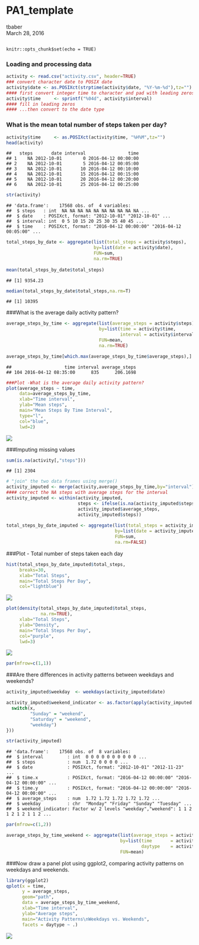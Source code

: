 # PA1_template
tbaber  
March 28, 2016  

```{r setup, include=TRUE

knitr::opts_chunk$set(echo = TRUE)
```

### Loading and processing data

```r
activity <- read.csv("activity.csv", header=TRUE)
### convert character date to POSIX date
activity$date <- as.POSIXct(strptime(activity$date, "%Y-%m-%d"),tz="")
#### first convert integer time to character and pad with leading zeros...
activity$time     <- sprintf("%04d", activity$interval)
#### fill in leading zeros
#### ...then convert to the date type
```
### What is the mean total number of steps taken per day?

```r
activity$time     <- as.POSIXct(activity$time, "%H%M",tz="")
head(activity)
```

```
##   steps       date interval                time
## 1    NA 2012-10-01        0 2016-04-12 00:00:00
## 2    NA 2012-10-01        5 2016-04-12 00:05:00
## 3    NA 2012-10-01       10 2016-04-12 00:10:00
## 4    NA 2012-10-01       15 2016-04-12 00:15:00
## 5    NA 2012-10-01       20 2016-04-12 00:20:00
## 6    NA 2012-10-01       25 2016-04-12 00:25:00
```

```r
str(activity)
```

```
## 'data.frame':	17568 obs. of  4 variables:
##  $ steps   : int  NA NA NA NA NA NA NA NA NA NA ...
##  $ date    : POSIXct, format: "2012-10-01" "2012-10-01" ...
##  $ interval: int  0 5 10 15 20 25 30 35 40 45 ...
##  $ time    : POSIXct, format: "2016-04-12 00:00:00" "2016-04-12 00:05:00" ...
```

```r
total_steps_by_date <- aggregate(list(total_steps = activity$steps),
                                 by=list(date = activity$date),
                                 FUN=sum,
                                 na.rm=TRUE)
                                 
mean(total_steps_by_date$total_steps)
```

```
## [1] 9354.23
```

```r
median(total_steps_by_date$total_steps,na.rm=T)
```

```
## [1] 10395
```

###What is the average daily activity pattern?

```r
average_steps_by_time <- aggregate(list(average_steps = activity$steps),
                                   by=list(time = activity$time,
                                           interval = activity$interval),
                                   FUN=mean,
                                   na.rm=TRUE)

average_steps_by_time[which.max(average_steps_by_time$average_steps),]   
```

```
##                    time interval average_steps
## 104 2016-04-12 08:35:00      835      206.1698
```

```r
###Plot -What is the average daily activity pattern?
plot(average_steps ~ time,
     data=average_steps_by_time,
     xlab="Time interval",
     ylab="Mean steps",
     main="Mean Steps By Time Interval",
     type="l",
     col="blue",
     lwd=2)
```

![](PA1_template_files/figure-html/unnamed-chunk-4-1.png)

###Imputing missing values

```r
sum(is.na(activity[,"steps"]))
```

```
## [1] 2304
```

```r
# "join" the two data frames using merge()
activity_imputed <- merge(activity,average_steps_by_time,by="interval")
#### correct the NA steps with average steps for the interval
activity_imputed <- within(activity_imputed,
                           steps <- ifelse(is.na(activity_imputed$steps),
                           activity_imputed$average_steps,
                           activity_imputed$steps))
                        
total_steps_by_date_imputed <- aggregate(list(total_steps = activity_imputed$steps),
                                         by=list(date = activity_imputed$date),
                                         FUN=sum,
                                         na.rm=FALSE)
```
###Plot - Total number of steps taken each day

```r
hist(total_steps_by_date_imputed$total_steps,
     breaks=30,
     xlab="Total Steps",
     main="Total Steps Per Day",
     col="lightblue")
```

![](PA1_template_files/figure-html/unnamed-chunk-6-1.png)

```r
plot(density(total_steps_by_date_imputed$total_steps,
             na.rm=TRUE),
     xlab="Total Steps",
     ylab="Density",
     main="Total Steps Per Day",     
     col="purple",
     lwd=3)
```

![](PA1_template_files/figure-html/unnamed-chunk-6-2.png)

```r
par(mfrow=c(1,1))
```
###Are there differences in activity patterns between weekdays and weekends?


```r
activity_imputed$weekday  <- weekdays(activity_imputed$date)

activity_imputed$weekend_indicator <- as.factor(apply(activity_imputed["weekday"], 1, function(x) {
  switch(x,
         "Sunday" = "weekend",
         "Saturday" = "weekend",
         "weekday")
}))

str(activity_imputed)
```

```
## 'data.frame':	17568 obs. of  8 variables:
##  $ interval         : int  0 0 0 0 0 0 0 0 0 0 ...
##  $ steps            : num  1.72 0 0 0 0 ...
##  $ date             : POSIXct, format: "2012-10-01" "2012-11-23" ...
##  $ time.x           : POSIXct, format: "2016-04-12 00:00:00" "2016-04-12 00:00:00" ...
##  $ time.y           : POSIXct, format: "2016-04-12 00:00:00" "2016-04-12 00:00:00" ...
##  $ average_steps    : num  1.72 1.72 1.72 1.72 1.72 ...
##  $ weekday          : chr  "Monday" "Friday" "Sunday" "Tuesday" ...
##  $ weekend_indicator: Factor w/ 2 levels "weekday","weekend": 1 1 2 1 2 1 2 1 1 2 ...
```

```r
par(mfrow=c(1,2))
```


```r
average_steps_by_time_weekend <- aggregate(list(average_steps = activity_imputed$steps),
                                           by=list(time       = activity_imputed$time.x,
                                                   daytype    = activity_imputed$weekend_indicator),
                                           FUN=mean)
```

###Now draw a panel plot using ggplot2, comparing activity patterns on weekdays and weekends.

```r
library(ggplot2)
qplot(x = time,
      y = average_steps,
      geom="path",
      data = average_steps_by_time_weekend, 
      xlab="Time interval",
      ylab="Average steps",
      main="Activity Patterns\nWeekdays vs. Weekends",
      facets = daytype ~ .)
```

![](PA1_template_files/figure-html/unnamed-chunk-9-1.png)

